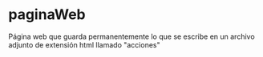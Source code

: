 # paginaWeb
Página web que guarda permanentemente lo que se escribe en un archivo adjunto de extensión html llamado "acciones"
